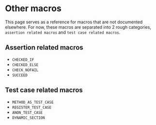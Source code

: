 <a id="top"></a>
# Other macros

This page serves as a reference for macros that are not documented
elsewhere. For now, these macros are separated into 2 rough categories,
`assertion related macros` and `test case related macros`.

## Assertion related macros

* `CHECKED_IF`
* `CHECKED_ELSE`
* `CHECK_NOFAIL`
* `SUCCEED`

## Test case related macros

* `METHOD_AS_TEST_CASE`
* `REGISTER_TEST_CASE`
* `ANON_TEST_CASE`
* `DYNAMIC_SECTION`
